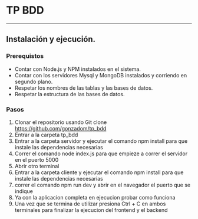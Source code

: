 # TP BDD
---
## Instalación y ejecución.
### Prerequistos
- Contar con Node.js y NPM instalados en el sistema.
- Contar con los servidores Mysql y MongoDB instalados y corriendo en segundo plano.
- Respetar los nombres de las tablas y las bases de datos.
- Respetar la estructura de las bases de datos.

### Pasos
1. Clonar el repositorio usando Git clone https://github.com/gonzadom/tp_bdd
2. Entrar a la carpeta tp_bdd
3. Entrar a la carpeta servidor y ejecutar el comando npm install para que instale las dependencias necesarias
4. Correr el comando node index.js para que empieze a correr el servidor en el puerto 5000
5. Abrir otro terminal
6. Entrar a la carpeta cliente y ejecutar el comando npm install para que instale las dependencias necesarias
7. correr el comando npm run dev y abrir en el navegador el puerto que se indique
8. Ya con la aplicacion completa en ejecucion probar como funciona
9. Una vez que se termina de utilizar presiona Ctrl + C en ambos terminales para finalizar la ejecucion del frontend y el backend

